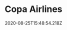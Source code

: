 ---
pos: 14
title: Copa Airlines
provider: CM
voiding: 
date_change: 
fop: 
shopping: 
booking: 
cancel_refund: 
seats: 
services: 
split: 
disruptions: 
status: Certification
date: 2020-08-25T15:48:54.218Z
layout: post
---